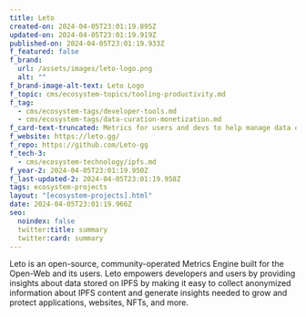 ```yaml
---
title: Leto
created-on: 2024-04-05T23:01:19.895Z
updated-on: 2024-04-05T23:01:19.919Z
published-on: 2024-04-05T23:01:19.933Z
f_featured: false
f_brand:
  url: /assets/images/leto-logo.png
  alt: ""
f_brand-image-alt-text: Leto Logo
f_topic: cms/ecosystem-topics/tooling-productivity.md
f_tag:
  - cms/ecosystem-tags/developer-tools.md
  - cms/ecosystem-tags/data-curation-monetization.md
f_card-text-truncated: Metrics for users and devs to help manage data on IPFS.
f_website: https://leto.gg/
f_repo: https://github.com/Leto-gg
f_tech-3:
  - cms/ecosystem-technology/ipfs.md
f_year-2: 2024-04-05T23:01:19.950Z
f_last-updated-2: 2024-04-05T23:01:19.958Z
tags: ecosystem-projects
layout: "[ecosystem-projects].html"
date: 2024-04-05T23:01:19.966Z
seo:
  noindex: false
  twitter:title: summary
  twitter:card: summary
---
```


Leto is an open-source, community-operated Metrics Engine built for the Open-Web and its users. Leto empowers developers and users by providing insights about data stored on IPFS by making it easy to collect anonymized information about IPFS content and generate insights needed to grow and protect applications, websites, NFTs, and more.
